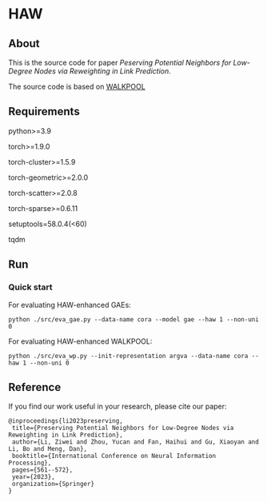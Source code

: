 # HAW


## About

This is the source code for paper _Peserving Potential Neighbors for Low-Degree
Nodes via Reweighting in Link Prediction_.

The source code is based on [WALKPOOL](https://github.com/DaDaCheng/WalkPooling/) 

## Requirements

python>=3.9

torch>=1.9.0

torch-cluster>=1.5.9

torch-geometric>=2.0.0

torch-scatter>=2.0.8

torch-sparse>=0.6.11

setuptools=58.0.4(<60)

tqdm

## Run

### Quick start

For evaluating HAW-enhanced GAEs:

	python ./src/eva_gae.py --data-name cora --model gae --haw 1 --non-uni 0

For evaluating HAW-enhanced WALKPOOL:

	python ./src/eva_wp.py --init-representation argva --data-name cora --haw 1 --non-uni 0

## Reference


If you find our work useful in your research, please cite our paper:

    @inproceedings{li2023preserving,
     title={Preserving Potential Neighbors for Low-Degree Nodes via Reweighting in Link Prediction},
     author={Li, Ziwei and Zhou, Yucan and Fan, Haihui and Gu, Xiaoyan and Li, Bo and Meng, Dan},
     booktitle={International Conference on Neural Information Processing},
     pages={561--572},
     year={2023},
     organization={Springer}
    }

